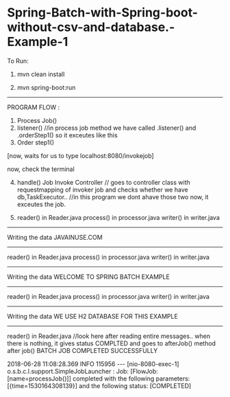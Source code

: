# Spring-Batch-with-Spring-boot-without-csv-and-database.-Example-1



To Run: 

1. mvn clean install

2. mvn spring-boot:run

--------------------------------------
PROGRAM FLOW :


 1. Process Job()
 2.  listener()                                   //in process job method we have called .listener() and .orderStep1() so it exceutes like this
 3.  Order step1()
 
 [now, waits for us to type localhost:8080/invokejob]
 
 now, check the terminal
 
 4. handle() Job Invoke Controller  // goes to controller class with requestmapping of invoker job and checks whether we have db,TaskExecutor..
                                   //in this program we dont ahave those two now, it exceutes the job.
     
  5. reader() in Reader.java
process() in processor.java
writer() in writer.java
**************************************
Writing the data JAVAINUSE.COM
**************************************
reader() in Reader.java
process() in processor.java
writer() in writer.java
**************************************
Writing the data WELCOME TO SPRING BATCH EXAMPLE
**************************************
reader() in Reader.java
process() in processor.java
writer() in writer.java
**************************************
Writing the data WE USE H2 DATABASE FOR THIS EXAMPLE
**************************************
reader() in Reader.java                     //look here after reading entire messages.. when there is nothing, it gives status COMPLTED and goes to afterJob() method              
after job()
BATCH JOB COMPLETED SUCCESSFULLY



2018-06-28 11:08:28.369  INFO 115956 --- [nio-8080-exec-1] o.s.b.c.l.support.SimpleJobLauncher      : Job: [FlowJob: [name=processJob()]] completed with the following parameters: [{time=1530164308139}] and the following status: [COMPLETED]
                                   
   
